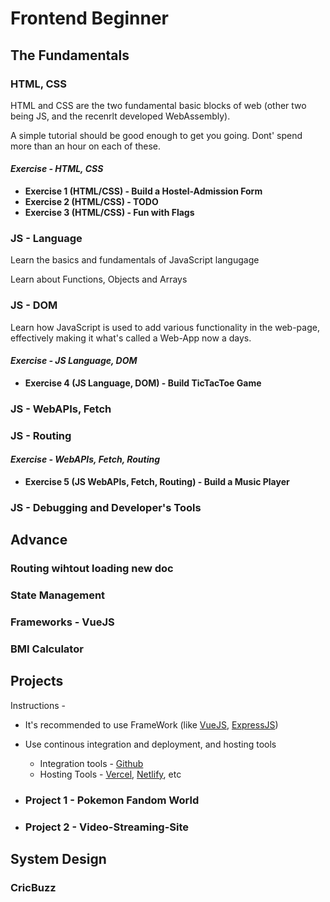 # Frontend Beginner

## The Fundamentals

### HTML, CSS

HTML and CSS are the two fundamental basic blocks of web (other two being JS, and the recenrlt developed WebAssembly).

A simple tutorial should be good enough to get you going. Dont' spend more than an hour on each of these.

#### _Exercise - HTML, CSS_

- **Exercise 1 (HTML/CSS) - Build a Hostel-Admission Form**
- **Exercise 2 (HTML/CSS) - TODO**
- **Exercise 3 (HTML/CSS) - Fun with Flags**

### JS - Language

Learn the basics and fundamentals of JavaScript langugage

Learn about Functions, Objects and Arrays

### JS - DOM

Learn how JavaScript is used to add various functionality in the web-page, effectively making it what's called a Web-App now a days.

#### _Exercise - JS Language, DOM_

- **Exercise 4 (JS Language, DOM) - Build TicTacToe Game**

### JS - WebAPIs, Fetch

### JS - Routing

#### _Exercise - WebAPIs, Fetch, Routing_

- **Exercise 5 (JS WebAPIs, Fetch, Routing) - Build a Music Player**

### JS - Debugging and Developer's Tools

## Advance

### Routing wihtout loading new doc

### State Management

### Frameworks - VueJS

### BMI Calculator

## Projects

Instructions -

- It's recommended to use FrameWork (like [VueJS](https://vuejs.org), [ExpressJS](https://expressjs.com))
- Use continous integration and deployment, and hosting tools

  - Integration tools - [Github](https://github.com)
  - Hosting Tools - [Vercel](https://vercel.com), [Netlify](https://netlify.com), etc

- ### **Project 1 - Pokemon Fandom World**

- ### **Project 2 - Video-Streaming-Site**

## System Design

### CricBuzz

